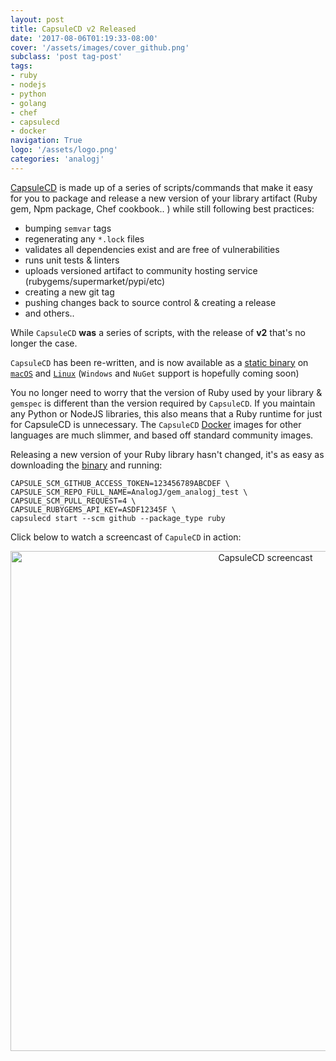 ```yaml
---
layout: post
title: CapsuleCD v2 Released
date: '2017-08-06T01:19:33-08:00'
cover: '/assets/images/cover_github.png'
subclass: 'post tag-post'
tags:
- ruby
- nodejs
- python
- golang
- chef
- capsulecd
- docker
navigation: True
logo: '/assets/logo.png'
categories: 'analogj'
---
```


[CapsuleCD](https://github.com/AnalogJ/capsulecd) is made up of a series of scripts/commands that make it easy for you to package and release a new version of your library artifact (Ruby gem, Npm package, Chef cookbook.. ) while still following best practices: 

- bumping `semvar` tags
- regenerating any `*.lock` files
- validates all dependencies exist and are free of vulnerabilities
- runs unit tests & linters
- uploads versioned artifact to community hosting service (rubygems/supermarket/pypi/etc)
- creating a new git tag
- pushing changes back to source control & creating a release
- and others..

While `CapsuleCD` **was** a series of scripts, with the release of **v2** that's no longer the case. 

`CapsuleCD` has been re-written, and is now available as a [static binary](https://github.com/AnalogJ/capsulecd/releases) on [`macOS`](https://github.com/AnalogJ/capsulecd/releases/download/v2.0.10/capsulecd-darwin-amd64) and [`Linux`](https://github.com/AnalogJ/capsulecd/releases/download/v2.0.10/capsulecd-linux-amd64) (`Windows` and `NuGet` support is hopefully coming soon)

You no longer need to worry that the version of Ruby used by your library & `gemspec` is different than the version required by `CapsuleCD`. If you maintain any Python or NodeJS libraries, this also means that a Ruby runtime for just for CapsuleCD is unnecessary. The `CapsuleCD` [Docker](https://hub.docker.com/r/analogj/capsulecd/tags/) images for other languages are much slimmer, and based off standard community images. 

Releasing a new version of your Ruby library hasn't changed, it's as easy as downloading the [binary](https://github.com/AnalogJ/capsulecd/releases) and running:

```
CAPSULE_SCM_GITHUB_ACCESS_TOKEN=123456789ABCDEF \
CAPSULE_SCM_REPO_FULL_NAME=AnalogJ/gem_analogj_test \
CAPSULE_SCM_PULL_REQUEST=4 \
CAPSULE_RUBYGEMS_API_KEY=ASDF12345F \
capsulecd start --scm github --package_type ruby
```

Click below to watch a screencast of `CapuleCD` in action:

<p align="center">
<a href="https://analogj.github.io/capsulecd">
  <img alt="CapsuleCD screencast" width="800" src="https://cdn.rawgit.com/AnalogJ/capsulecd/v2.0.10/capsulecd-screencast.png">
  </a>
</p>


<div class="github-widget" data-repo="AnalogJ/capsulecd"></div>






